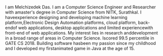 I am Melchizedek Das.
I am a Computer Science Engineer and Researcher with amaster's degree in Computer Science from NITK, Surathkal. I haveexperience designing and developing machine learning platform,Electronic Design Automation platforms, cloud platform, back-endof web applications, desktop applications and limited experiencewith front-end of web applications. My interest lies in research anddevelopment in a broad range of areas in Computer Science. Iscored 99.5 percentile in GATE CS 2018. Building software hasbeen my passion since my childhood and I developed my firstanimated game in Java at the age of 15.
